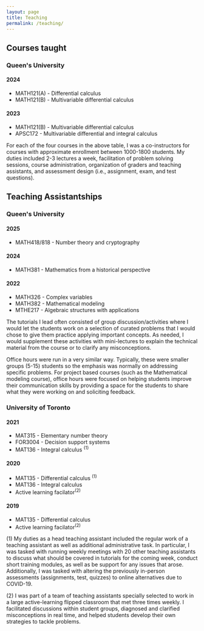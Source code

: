 ```yaml
---
layout: page
title: Teaching
permalink: /teaching/
---
```


<section>
  <h2>Courses taught</h2>
  <h3> Queen's University</h3>
  <h4> 2024 </h4>
  <ul> 
    <li> MATH121(A) - Differential calculus </li>
    <li> MATH121(B) - Multivariable differential calculus </li>
  </ul>  
  <h4> 2023 </h4>
  <ul> 
    <li> MATH121(B) - Multivariable differential calculus </li>
    <li> APSC172 - Multivariable differential and integral calculus </li>
  </ul>
  
For each of the four courses in the above table, I was a co-instructors for courses with approximate enrollment between 1000-1800 students. My duties included 2-3 lectures a week, facilitation of problem solving
sessions, course administration, organization of graders and teaching assistants, and assessment design (i.e., assignment, exam, and test questions).
</section>

<section>
  <h2>Teaching Assistantships</h2>
  <h3> Queen's University</h4>
  
  <h4> 2025 </h4>
  <ul> 
    <li> MATH418/818 - Number theory and cryptography </li>
  </ul>
  
  <h4> 2024 </h4>
  <ul>
    <li> MATH381 - Mathematics from a historical perspective </li>
  </ul>
  <h4> 2022 </h4>
  <ul>
    <li> MATH326 - Complex variables</li>
    <li> MATH382 - Mathematical modeling </li>
    <li> MTHE217 - Algebraic structures with applications</li>
  </ul>

The tutorials I lead often consisted of group discussion/activities where I would let the students work on a selection of curated problems that I would chose to give them practice applying important concepts. As
needed, I would supplement these activities with mini-lectures to explain the technical material from the course or to clarify any misconceptions.

Office hours were run in a very similar way. Typically, these were smaller groups (5-15) students so the emphasis was normally on addressing specific problems. For project based courses (such as the Mathematical
modeling course), office hours were focused on helping students improve their communication skills by providing a space for the students to share what they were working on and soliciting feedback.

<h3> University of Toronto </h3>

<h4> 2021 </h4>
<ul>
  <li> MAT315 - Elementary number theory </li>
  <li> FOR3004 - Decision support systems </li>
  <li> MAT136 - Integral calculus <sup>(1)</sup>  </li>
</ul>

<h4> 2020 </h4>
<ul>
  <li> MAT135 - Differential calculus <sup>(1)</sup> </li>
  <li> MAT136 - Integral calculus </li>
  <li> Active learning facilator<sup>(2)</sup> </li>
</ul>

<h4> 2019 </h4>
<ul>
  <li> MAT135 - Differential calculus </li>
  <li> Active learning facilator<sup>(2)</sup> </li>
</ul>

(1) My duties as a head teaching assistant included the regular work of a teaching assistant as well as additional administrative task. In particular, I was tasked with running weekly meetings with 20 other teaching
assistants to discuss what should be covered in tutorials for the coming week, conduct short training modules, as well as be support for any issues that arose. Additionally, I was tasked with altering the previously
in-person assessments (assignments, test, quizzes) to online alternatives due to COVID-19.

(2) I was part of a team of teaching assistants specially selected to work in a large active-learning flipped classroom that met three times weekly. I facilitated discussions within student groups, diagnosed and clarified misconceptions in real time, and helped students develop their own strategies to tackle problems.
</section>




  
